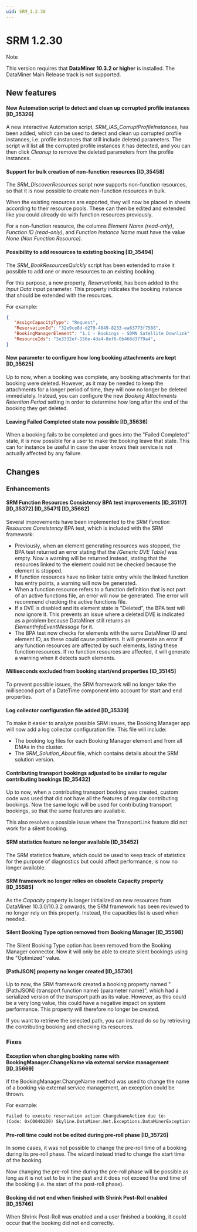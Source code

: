 ```yaml
---
uid: SRM_1.2.30
---
```


# SRM 1.2.30

> [!NOTE]
> This version requires that **DataMiner 10.3.2 or higher** is installed. The DataMiner Main Release track is not supported.

## New features

#### New Automation script to detect and clean up corrupted profile instances [ID_35326]

A new interactive Automation script, *SRM_IAS_CorruptProfileInstances*, has been added, which can be used to detect and clean up corrupted profile instances, i.e. profile instances that still include deleted parameters. The script will list all the corrupted profile instances it has detected, and you can then click *Cleanup* to remove the deleted parameters from the profile instances.

#### Support for bulk creation of non-function resources [ID_35458]

The *SRM_DiscoverResources* script now supports non-function resources, so that it is now possible to create non-function resources in bulk.

When the existing resources are exported, they will now be placed in sheets according to their resource pools. These can then be edited and extended like you could already do with function resources previously.

For a non-function resource, the columns *Element Name (read-only)*, *Function ID (read-only)*, and *Function Instance Name* must have the value *None (Non Function Resource)*.

#### Possibility to add resources to existing booking [ID_35494]

The *SRM_BookResourcesQuickly* script has been extended to make it possible to add one or more resources to an existing booking.

For this purpose, a new property, *ReservationId*, has been added to the *Input Data* input parameter. This property indicates the booking instance that should be extended with the resources.

For example:

```json
{
   "AssignCapacityType": "Request",
   "ReservationId": "32e9ce8d-d279-4049-8233-ea63773f7588",
   "BookingManagerElement": "1.1 - Bookings - SDMN Satellite Downlink",
   "ResourceIds": "3e3332ef-156e-4da4-8ef6-0b466d3779a4",
}
```

#### New parameter to configure how long booking attachments are kept [ID_35625]

Up to now, when a booking was complete, any booking attachments for that booking were deleted. However, as it may be needed to keep the attachments for a longer period of time, they will now no longer be deleted immediately. Instead, you can configure the new *Booking Attachments Retention Period* setting in order to determine how long after the end of the booking they get deleted.

#### Leaving Failed Completed state now possible [ID_35636]

When a booking fails to be completed and goes into the "Failed Completed" state, it is now possible for a user to make the booking leave that state. This can for instance be useful in case the user knows their service is not actually affected by any failure.

## Changes

### Enhancements

#### SRM Function Resources Consistency BPA test improvements [ID_35117] [ID_35372] [ID_35471] [ID_35662]

Several improvements have been implemented to the *SRM Function Resources Consistency* BPA test, which is included with the SRM framework:

- Previously, when an element generating resources was stopped, the BPA test returned an error stating that the *[Generic DVE Table]* was empty. Now a warning will be returned instead, stating that the resources linked to the element could not be checked because the element is stopped.
- If function resources have no linker table entry while the linked function has entry points, a warning will now be generated.
- When a function resource refers to a function definition that is not part of an active functions file, an error will now be generated. The error will recommend checking the active functions file.
- If a DVE is disabled and its element state is "Deleted", the BPA test will now ignore it. This prevents an issue where a deleted DVE is indicated as a problem because DataMiner still returns an *ElementInfoEventMessage* for it.
- The BPA test now checks for elements with the same DataMiner ID and element ID, as these could cause problems. It will generate an error if any function resources are affected by such elements, listing these function resources. If no function resources are affected, it will generate a warning when it detects such elements.

#### Milliseconds excluded from booking start/end properties [ID_35145]

To prevent possible issues, the SRM framework will no longer take the millisecond part of a DateTime component into account for start and end properties.

#### Log collector configuration file added [ID_35339]

To make it easier to analyze possible SRM issues, the Booking Manager app will now add a log collector configuration file. This file will include:

- The booking log files for each Booking Manager element and from all DMAs in the cluster.
- The *SRM_Solution_About* file, which contains details about the SRM solution version.

#### Contributing transport bookings adjusted to be similar to regular contributing bookings [ID_35432]

Up to now, when a contributing transport booking was created, custom code was used that did not have all the features of regular contributing bookings. Now the same logic will be used for contributing transport bookings, so that the same features are available.

This also resolves a possible issue where the TransportLink feature did not work for a silent booking.

#### SRM statistics feature no longer available [ID_35452]

The SRM statistics feature, which could be used to keep track of statistics for the purpose of diagnostics but could affect performance, is now no longer available.

#### SRM framework no longer relies on obsolete Capacity property [ID_35585]

As the *Capacity* property is longer initialized on new resources from DataMiner 10.3.0/10.3.2 onwards, the SRM framework has been reviewed to no longer rely on this property. Instead, the capacities list is used when needed.

#### Silent Booking Type option removed from Booking Manager [ID_35598]

The Silent Booking Type option has been removed from the Booking Manager connector. Now it will only be able to create silent bookings using the "Optimized" value.

#### [PathJSON] property no longer created [ID_35730]

Up to now, the SRM framework created a booking property named "[PathJSON] {transport function name} {parameter name}", which had a serialized version of the transport path as its value. However, as this could be a very long value, this could have a negative impact on system performance. This property will therefore no longer be created.

If you want to retrieve the selected path, you can instead do so by retrieving the contributing booking and checking its resources.

### Fixes

#### Exception when changing booking name with BookingManager.ChangeName via external service management [ID_35669]

If the BookingManager.ChangeName method was used to change the name of a booking via external service management, an exception could be thrown.

For example:

```txt
Failed to execute reservation action ChangeNameAction due to:
(Code: 0xC00402D0) Skyline.DataMiner.Net.Exceptions.DataMinerException: Service with ID 665/410676 is unavailable.
```

#### Pre-roll time could not be edited during pre-roll phase [ID_35726]

In some cases, it was not possible to change the pre-roll time of a booking during its pre-roll phase. The wizard instead tried to change the start time of the booking.

Now changing the pre-roll time during the pre-roll phase will be possible as long as it is not set to be in the past and it does not exceed the end time of the booking (i.e. the start of the post-roll phase).

#### Booking did not end when finished with Shrink Post-Roll enabled [ID_35746]

When Shrink Post-Roll was enabled and a user finished a booking, it could occur that the booking did not end correctly.
